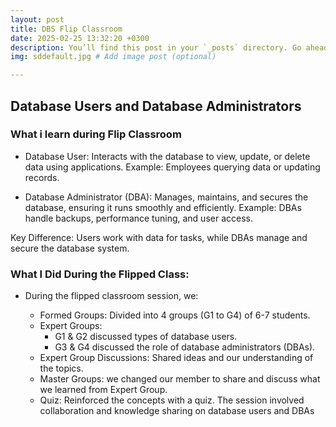 ```yaml
---
layout: post
title: DBS Flip Classroom
date: 2025-02-25 13:32:20 +0300
description: You’ll find this post in your `_posts` directory. Go ahead and edit it and re-build the site to see your changes. # Add post description (optional)
img: sddefault.jpg # Add image post (optional)

---
```

## Database Users and Database Administrators

### What i learn during Flip Classroom 
- Database User:
Interacts with the database to view, update, or delete data using applications.
Example: Employees querying data or updating records.

- Database Administrator (DBA):
Manages, maintains, and secures the database, ensuring it runs smoothly and efficiently.
Example: DBAs handle backups, performance tuning, and user access.

Key Difference:
Users work with data for tasks, while DBAs manage and secure the database system.

### What I Did During the Flipped Class:
- During the flipped classroom session, we:

  - Formed Groups: Divided into 4 groups (G1 to G4) of 6-7 students.
  - Expert Groups: 
    - G1 & G2 discussed types of database users.
    - G3 & G4 discussed the role of database administrators (DBAs).
  - Expert Group Discussions: Shared ideas and our understanding of the topics.
  - Master Groups: we changed our member to share and discuss what we learned from Expert Group.
  - Quiz: Reinforced the concepts with a quiz.
The session involved collaboration and knowledge sharing on database users and DBAs

